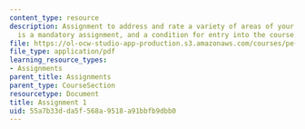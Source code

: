 ```yaml
---
content_type: resource
description: Assignment to address and rate a variety of areas of your life. This
  is a mandatory assignment, and a condition for entry into the course.
file: https://ol-ocw-studio-app-production.s3.amazonaws.com/courses/pe-550-designing-your-life-spring-2009/55a7b33dda5f568a9518a91bbfb9dbb0_MITPE_550iap09_s09_assn01_iap07.pdf
file_type: application/pdf
learning_resource_types:
- Assignments
parent_title: Assignments
parent_type: CourseSection
resourcetype: Document
title: Assignment 1
uid: 55a7b33d-da5f-568a-9518-a91bbfb9dbb0
---
```

